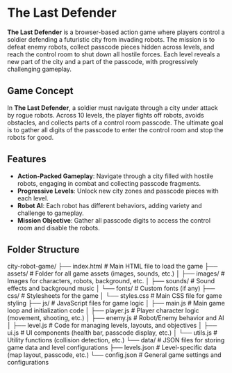 # The Last Defender

**The Last Defender** is a browser-based action game where players control a soldier defending a futuristic city from invading robots. The mission is to defeat enemy robots, collect passcode pieces hidden across levels, and reach the control room to shut down all hostile forces. Each level reveals a new part of the city and a part of the passcode, with progressively challenging gameplay.

## Game Concept

In **The Last Defender**, a soldier must navigate through a city under attack by rogue robots. Across 10 levels, the player fights off robots, avoids obstacles, and collects parts of a control room passcode. The ultimate goal is to gather all digits of the passcode to enter the control room and stop the robots for good.

## Features

- **Action-Packed Gameplay**: Navigate through a city filled with hostile robots, engaging in combat and collecting passcode fragments.
- **Progressive Levels**: Unlock new city zones and passcode pieces with each level.
- **Robot AI**: Each robot has different behaviors, adding variety and challenge to gameplay.
- **Mission Objective**: Gather all passcode digits to access the control room and disable the robots.

## Folder Structure

city-robot-game/
├── index.html               # Main HTML file to load the game
├── assets/                  # Folder for all game assets (images, sounds, etc.)
│   ├── images/              # Images for characters, robots, background, etc.
│   ├── sounds/              # Sound effects and background music
│   └── fonts/               # Custom fonts (if any)
├── css/                     # Stylesheets for the game
│   └── styles.css           # Main CSS file for game styling
├── js/                      # JavaScript files for game logic
│   ├── main.js              # Main game loop and initialization code
│   ├── player.js            # Player character logic (movement, shooting, etc.)
│   ├── enemy.js             # Robot/Enemy behavior and AI
│   ├── level.js             # Code for managing levels, layouts, and objectives
│   ├── ui.js                # UI components (health bar, passcode display, etc.)
│   └── utils.js             # Utility functions (collision detection, etc.)
└── data/                    # JSON files for storing game data and level configurations
    ├── levels.json          # Level-specific data (map layout, passcode, etc.)
    └── config.json          # General game settings and configurations


